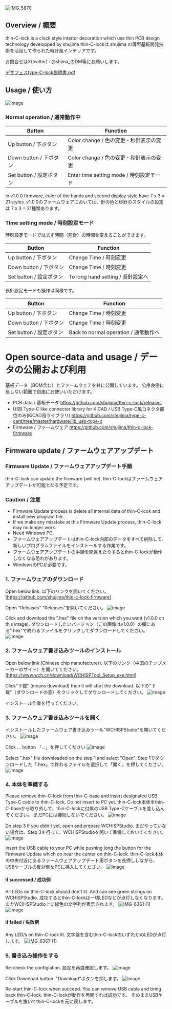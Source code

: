 ![IMG_5870](https://github.com/shujima/thin-c-lock/assets/45596573/ac1d35c8-c507-4596-8f91-b74c8c0164cc)

## Overview / 概要

thin-C-lock is a clock style interior decoration which use thin PCB design technology developped by shujima 
thin-C-lockは shujima の薄型基板開発技術を活用して作られた時計風インテリアです。

お問合せはX(twitter) : @shjma_のDM等にお願いします。

[デザフェスtype-C-lock説明書.pdf](https://github.com/user-attachments/files/15746385/type-C-lock.1.pdf)


## Usage / 使い方
![image](https://github.com/shujima/thin-c-lock/assets/45596573/ccdee241-0d0e-41a8-86d9-bbf4f4813937)

### Normal operation / 通常動作中

|Button|Function|
|-|-|
|Up button / 下ボタン| Color change / 色の変更・秒針表示の変更|
|Down button / 下ボタン| Color change / 色の変更・秒針表示の変更|
|Set button / 設定ボタン| Enter time setting mode / 時刻設定モード |

In v1.0.0 firmware, color of the hands and second display style have 7 x 3 = 21 styles.
v1.0.0のファームウェアにおいては、針の色と秒針のスタイルの設定は 7 x 3 = 21種類あります。

### Time setting mode / 時刻設定モード

時刻設定モードではまず時間（短針）の時間を変えることができます。

|Button|Function|
|-|-|
|Up button / 下ボタン| Change Time / 時刻変更|
|Down button / 下ボタン| Change Time / 時刻変更|
|Set button / 設定ボタン| To long hand setting / 長針設定へ |

長針設定モードも操作は同様です。

|Button|Function|
|-|-|
|Up button / 下ボタン| Change Time / 時刻変更|
|Down button / 下ボタン| Change Time / 時刻変更|
|Set button / 設定ボタン| Back to normal operation / 通常動作へ |

# Open source-data and usage / データの公開および利用
基板データ（BOM含む）とファームウェアを共に公開しています。
公序良俗に反しない範囲で自由にお使いいただけます。

* PCB data / 基板データ
https://github.com/shujima/thin-c-lock/releases
* USB Type-C like connector library for KiCAD / USB Type-C風コネクタ部位のみ(KiCAD用ライブラリ)
https://github.com/shujima/type-c-card/tree/master/hardware/lib_usb-type-c
* Firmware / ファームウェア
https://github.com/shujima/thin-c-lock-firmware

## Firmware update / ファームウェアアップデート

### Firmware Update / ファームウェアアップデート手順

thin-C-lock can update the firmware (will be).
thin-C-lockはファームウェアアップデートが可能となる予定です。

### Caution / 注意
* Firmware Update process is delete all internal data of thin-C-lcok and install new program file.
* If we make any misstake at this Firmware Update process, thin-C-lock may no longer work.
* Need Windows PC.
* ファームウェアアップデートはthin-C-lock内部のデータをすべて削除して、新しいプログラムファイルをインストールする作業です。
* ファームウェアアップデートの手順を間違えたりするとthin-C-lockが動作しなくなる恐れがあります。
* WindowsのPCが必要です。


### 1. ファームウェアのダウンロード

Open below link.
以下のリンクを開いてください。
[https://github.com/shujima/thin-c-lock-firmware]

Open "Releases"
"Releases"を開いてください。
![image](https://github.com/shujima/thin-c-lock/assets/45596573/0766030e-cc5c-4462-abb0-bef42c75d339)

Click and download the ".hex" file on the version which you want (v1.0.0 on this image).
ダウンロードしたいバージョン（この画像はv1.0.0）の欄にある".hex"で終わるファイルをクリックしてダウンロードしてください。
![image](https://github.com/shujima/thin-c-lock/assets/45596573/013e866b-a789-4b44-93ef-881814e04c7a)

### 2. ファームウェア書き込みツールのインストール
Open below link (Chinese chip manufacturer).
以下のリンク（中国のチップメーカーのサイト）を開いてください。
[https://www.wch.cn/download/WCHISPTool_Setup_exe.html]

Click"下載" (means download) then it will start the download.
以下の"下載"（ダウンロードの意）をクリックしてダウンロードしてください。
![image](https://github.com/shujima/thin-c-lock/assets/45596573/1b0d283a-faee-4685-9e9c-6004de72d97e)

インストール作業を行ってください。

### 3.  ファームウェア書き込みツールを開く
インストールしたファームウェア書き込みツール"WCHISPStudio"を開いてください。
![image](https://github.com/shujima/thin-c-lock/assets/45596573/0bce22e5-afed-4464-b9cc-32f1165eda15)

Click ... button
「...」を押してください
![image](https://github.com/shujima/thin-c-lock/assets/45596573/3825a104-083e-470b-852e-d3bcce6189d4)

Select ".hex" file downloaded on the step 1 and select "Open".
Step 1でダウンロードした「.hex」で終わるファイルを選択して「開く」を押してください。
![image](https://github.com/shujima/thin-c-lock/assets/45596573/50c40856-3d7b-4ceb-9682-2f0282a7e8ef)

### 4. 本体を準備する
Please remove thin-C-lock from thin-C-base and insert designated USB Type-C cable to thin-C-lock.
Do not insert to PC yet.
thin-C-lock本体をthin-C-baseから取り外して、thin-C-lockに付属のUSB Type-Cケーブルを差し込んでください。
まだPCには接続しないでください。
![image](https://github.com/shujima/thin-c-lock/assets/45596573/fe0f56e6-2f65-4865-836d-28961e9c49be)

Do step 3 if you didn't yet, open and prepare WCHISPStudio.
まだやっていない場合は、Step 3を行って、WCHISPStudioを開いて準備しておいてください。
![image](https://github.com/shujima/thin-c-lock/assets/45596573/2fc4cb36-d9ba-429b-8766-430be672cf68)

Insert the USB cable to your PC while pushing long the button for the Firmware Update which on near the center on thin-C-lock.
thin-C-lock本体の中央付近にあるファームウェアアップデート用ボタンを長押ししながら、USBケーブルの反対側をPCに挿入してください。
![image](https://github.com/shujima/thin-c-lock/assets/45596573/3a16dbb0-e1d8-471c-ba2c-cab74426867d)

#### if successed / 成功例

All LEDs on thin-C-lock should don't lit. 
And can see green strings on WCHISPStudio.
成功するとthin-C-lockは一切LEDなどが点灯しなくなります。
またWCIHSPStudio上に緑色の文字列が表示されます。
![IMG_6361 (1)](https://github.com/shujima/thin-c-lock/assets/45596573/3e4d2ddf-5605-4720-843e-bdb8293e149b)
![image](https://github.com/shujima/thin-c-lock/assets/45596573/54bf9711-0ec2-4e5b-9192-5c9ba846cc84)


#### if failed / 失敗例

Any LED/s on thin-C-lock lit. 
文字盤を含むthin-C-lockのいずれかのLEDが点灯します。
![IMG_6367 (1)](https://github.com/shujima/thin-c-lock/assets/45596573/d46cc26a-6498-4e7f-a3d9-1ad2bf536507)

### 5. 書き込み操作をする

Re-check the configlation.
設定を再度確認します。
![image](https://github.com/shujima/thin-c-lock/assets/45596573/eab23cda-cc45-4b39-beea-59ede1305490)

Click Download button.
"Download"ボタンを押します。
![image](https://github.com/shujima/thin-c-lock/assets/45596573/7472f4c3-bd04-4576-94c6-eb2b6d96a356)

Re-start thin-C-lock when succeed.
You can remove USB cable and bring back thin-C-lock.
thin-C-lockが動作を再開すれば成功です。
そのままUSBケーブルを抜いてthin-C-lockを元に戻します。

